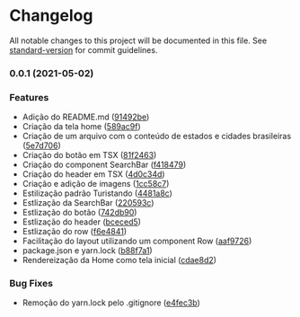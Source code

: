 # Changelog

All notable changes to this project will be documented in this file. See [standard-version](https://github.com/conventional-changelog/standard-version) for commit guidelines.

### 0.0.1 (2021-05-02)


### Features

* Adição do README.md ([91492be](https://github.com/yuriBaza23/TuristandoUI/commit/91492be01b148b2c80fd155a320a31f99f170861))
* Criação da tela home ([589ac9f](https://github.com/yuriBaza23/TuristandoUI/commit/589ac9f91ce9e998e1078098fc52c1132aa8a563))
* Criação de um arquivo com o conteúdo de estados e cidades brasileiras ([5e7d706](https://github.com/yuriBaza23/TuristandoUI/commit/5e7d7062b61551c7cc8fd7a53d56e8056e243d6f))
* Criação do botão em TSX ([81f2463](https://github.com/yuriBaza23/TuristandoUI/commit/81f246361931d126364ce1e1e623f99c443eaeb9))
* Criação do component SearchBar ([f418479](https://github.com/yuriBaza23/TuristandoUI/commit/f418479fafab161351851976293b6da695a271c1))
* Criação do header em TSX ([4d0c34d](https://github.com/yuriBaza23/TuristandoUI/commit/4d0c34db2faf4c9166e4e03363f2eb87b55bf8c4))
* Criação e adição de imagens ([1cc58c7](https://github.com/yuriBaza23/TuristandoUI/commit/1cc58c7b49d25254c6cbcbcc6981054f831db4db))
* Estilização padrão Turistando ([4481a8c](https://github.com/yuriBaza23/TuristandoUI/commit/4481a8cb3f47c5aa2cafa367efa35f1ed80153e8))
* Estlização da SearchBar ([220593c](https://github.com/yuriBaza23/TuristandoUI/commit/220593cd32c7c300dd3ceb7dd001160fe4f5346d))
* Estlização do botão ([742db90](https://github.com/yuriBaza23/TuristandoUI/commit/742db9016c235c78d9d6b6227ac0570c6b6af036))
* Estlização do header ([bceced5](https://github.com/yuriBaza23/TuristandoUI/commit/bceced5b1449ca3d44b757220bbe821aaeb26d14))
* Estlização do row ([f6e4841](https://github.com/yuriBaza23/TuristandoUI/commit/f6e484114f44c34ae24f50b395af02608dd7f001))
* Facilitação do layout utilizando um component Row ([aaf9726](https://github.com/yuriBaza23/TuristandoUI/commit/aaf97266ba8c36cada6da6461059f0f748f55347))
* package.json e yarn.lock ([b88f7a1](https://github.com/yuriBaza23/TuristandoUI/commit/b88f7a1000fcc83985b7fcec433b89a32191154d))
* Rendereização da Home como tela inicial ([cdae8d2](https://github.com/yuriBaza23/TuristandoUI/commit/cdae8d24d41a979003673dcf99a67c3804ab5d61))


### Bug Fixes

* Remoção do yarn.lock pelo .gitignore ([e4fec3b](https://github.com/yuriBaza23/TuristandoUI/commit/e4fec3beddd2839e355ef09b00b650ace66541db))
